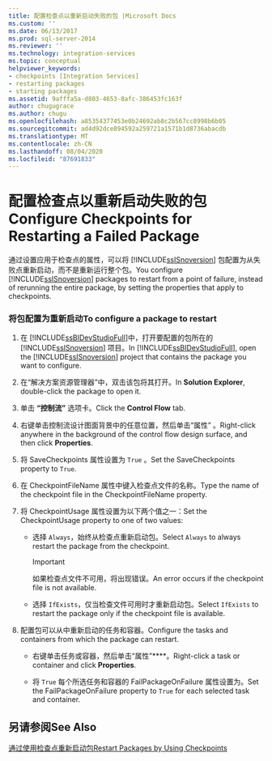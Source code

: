 ```yaml
---
title: 配置检查点以重新启动失败的包 |Microsoft Docs
ms.custom: ''
ms.date: 06/13/2017
ms.prod: sql-server-2014
ms.reviewer: ''
ms.technology: integration-services
ms.topic: conceptual
helpviewer_keywords:
- checkpoints [Integration Services]
- restarting packages
- starting packages
ms.assetid: 9afffa5a-d803-4653-8afc-386453fc163f
author: chugugrace
ms.author: chugu
ms.openlocfilehash: a85354377453e0b24692ab8c2b567cc8998b6b05
ms.sourcegitcommit: ad4d92dce894592a259721a1571b1d8736abacdb
ms.translationtype: MT
ms.contentlocale: zh-CN
ms.lasthandoff: 08/04/2020
ms.locfileid: "87691833"
---
```

# <a name="configure-checkpoints-for-restarting-a-failed-package"></a><span data-ttu-id="e82ca-102">配置检查点以重新启动失败的包</span><span class="sxs-lookup"><span data-stu-id="e82ca-102">Configure Checkpoints for Restarting a Failed Package</span></span>
  <span data-ttu-id="e82ca-103">通过设置应用于检查点的属性，可以将 [!INCLUDE[ssISnoversion](../includes/ssisnoversion-md.md)] 包配置为从失败点重新启动，而不是重新运行整个包。</span><span class="sxs-lookup"><span data-stu-id="e82ca-103">You configure [!INCLUDE[ssISnoversion](../includes/ssisnoversion-md.md)] packages to restart from a point of failure, instead of rerunning the entire package, by setting the properties that apply to checkpoints.</span></span>  
  
### <a name="to-configure-a-package-to-restart"></a><span data-ttu-id="e82ca-104">将包配置为重新启动</span><span class="sxs-lookup"><span data-stu-id="e82ca-104">To configure a package to restart</span></span>  
  
1.  <span data-ttu-id="e82ca-105">在 [!INCLUDE[ssBIDevStudioFull](../includes/ssbidevstudiofull-md.md)]中，打开要配置的包所在的 [!INCLUDE[ssISnoversion](../includes/ssisnoversion-md.md)] 项目。</span><span class="sxs-lookup"><span data-stu-id="e82ca-105">In [!INCLUDE[ssBIDevStudioFull](../includes/ssbidevstudiofull-md.md)], open the [!INCLUDE[ssISnoversion](../includes/ssisnoversion-md.md)] project that contains the package you want to configure.</span></span>  
  
2.  <span data-ttu-id="e82ca-106">在“解决方案资源管理器”中，双击该包将其打开。</span><span class="sxs-lookup"><span data-stu-id="e82ca-106">In **Solution Explorer**, double-click the package to open it.</span></span>  
  
3.  <span data-ttu-id="e82ca-107">单击 **“控制流”** 选项卡。</span><span class="sxs-lookup"><span data-stu-id="e82ca-107">Click the **Control Flow** tab.</span></span>  
  
4.  <span data-ttu-id="e82ca-108">右键单击控制流设计图面背景中的任意位置，然后单击“属性”  。</span><span class="sxs-lookup"><span data-stu-id="e82ca-108">Right-click anywhere in the background of the control flow design surface, and then click **Properties**.</span></span>  
  
5.  <span data-ttu-id="e82ca-109">将 SaveCheckpoints 属性设置为 `True` 。</span><span class="sxs-lookup"><span data-stu-id="e82ca-109">Set the SaveCheckpoints property to `True`.</span></span>  
  
6.  <span data-ttu-id="e82ca-110">在 CheckpointFileName 属性中键入检查点文件的名称。</span><span class="sxs-lookup"><span data-stu-id="e82ca-110">Type the name of the checkpoint file in the CheckpointFileName property.</span></span>  
  
7.  <span data-ttu-id="e82ca-111">将 CheckpointUsage 属性设置为以下两个值之一：</span><span class="sxs-lookup"><span data-stu-id="e82ca-111">Set the CheckpointUsage property to one of two values:</span></span>  
  
    -   <span data-ttu-id="e82ca-112">选择 `Always`，始终从检查点重新启动包。</span><span class="sxs-lookup"><span data-stu-id="e82ca-112">Select `Always` to always restart the package from the checkpoint.</span></span>  
  
        > [!IMPORTANT]  
        >  <span data-ttu-id="e82ca-113">如果检查点文件不可用，将出现错误。</span><span class="sxs-lookup"><span data-stu-id="e82ca-113">An error occurs if the checkpoint file is not available.</span></span>  
  
    -   <span data-ttu-id="e82ca-114">选择 `IfExists`，仅当检查文件可用时才重新启动包。</span><span class="sxs-lookup"><span data-stu-id="e82ca-114">Select `IfExists` to restart the package only if the checkpoint file is available.</span></span>  
  
8.  <span data-ttu-id="e82ca-115">配置包可以从中重新启动的任务和容器。</span><span class="sxs-lookup"><span data-stu-id="e82ca-115">Configure the tasks and containers from which the package can restart.</span></span>  
  
    -   <span data-ttu-id="e82ca-116">右键单击任务或容器，然后单击“属性”\*\*\*\*。</span><span class="sxs-lookup"><span data-stu-id="e82ca-116">Right-click a task or container and click **Properties**.</span></span>  
  
    -   <span data-ttu-id="e82ca-117">将 `True` 每个所选任务和容器的 FailPackageOnFailure 属性设置为。</span><span class="sxs-lookup"><span data-stu-id="e82ca-117">Set the FailPackageOnFailure property to `True` for each selected task and container.</span></span>  
  
## <a name="see-also"></a><span data-ttu-id="e82ca-118">另请参阅</span><span class="sxs-lookup"><span data-stu-id="e82ca-118">See Also</span></span>  
 [<span data-ttu-id="e82ca-119">通过使用检查点重新启动包</span><span class="sxs-lookup"><span data-stu-id="e82ca-119">Restart Packages by Using Checkpoints</span></span>](packages/restart-packages-by-using-checkpoints.md)  
  
  
